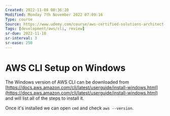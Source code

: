 ```yaml
---
Created: 2022-11-08 08:36:20
Modified: Monday 7th November 2022 07:09:16
Type: course
Source: https://www.udemy.com/course/aws-certified-solutions-architect-associate-saa-c01/?xref=E0Aed11STH4LPUQvCz0GJFABTmM=
Tags: [development/aws/cli, review]
sr-due: 2022-11-10
sr-interval: 3
sr-ease: 250
---
```


# AWS CLI Setup on Windows

The Windows version of AWS CLI can be downloaded from [https://docs.aws.amazon.com/cli/latest/userguide/install-windows.html](https://docs.aws.amazon.com/cli/latest/userguide/install-windows.html) and will list all of the steps to install it.

Once it's installed we can open `cmd` and check `aws --version`.